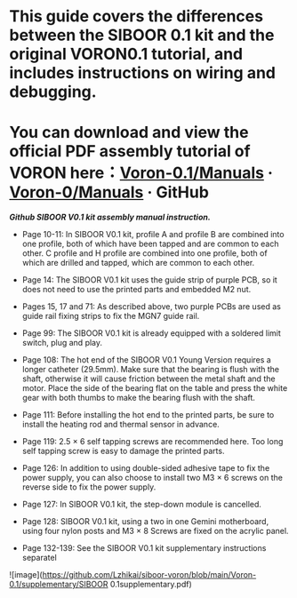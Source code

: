 # This guide covers the differences between the SIBOOR 0.1 kit and the original VORON0.1 tutorial, and includes instructions on wiring and debugging.  
# You can download and view the official PDF assembly tutorial of VORON here：[Voron-0.1/Manuals](https://github.com/VoronDesign/Voron-0/tree/Voron0.1/Manuals)  · [Voron-0/Manuals](https://github.com/VoronDesign/Voron-0/tree/Voron0.0/VORON-0/Manuals)  · GitHub

***Github SIBOOR V0.1 kit assembly manual instruction.***

* Page 10-11: In SIBOOR V0.1 kit, profile A and profile B are combined into one profile, both of which have been tapped and are common to each other. C profile and H profile are combined into one profile, both of which are drilled and tapped, which are common to each other.

* Page 14: The SIBOOR V0.1 kit uses the guide strip of purple PCB, so it does not need to use the printed parts and embedded M2 nut.

* Pages 15, 17 and 71: As described above, two purple PCBs are used as guide rail fixing strips to fix the MGN7 guide rail.

* Page 99: The SIBOOR V0.1 kit is already equipped with a soldered limit switch, plug and play.

* Page 108: The hot end of the SIBOOR V0.1 Young Version requires a longer catheter (29.5mm). Make sure that the bearing is flush with the shaft, otherwise it will cause friction between the metal shaft and the motor. Place the side of the bearing flat on the table and press the white gear with both thumbs to make the bearing flush with the shaft.

* Page 111: Before installing the hot end to the printed parts, be sure to install the heating rod and thermal sensor in advance.

* Page 119: 2.5 × 6 self tapping screws are recommended here. Too long self tapping screw is easy to damage the printed parts.

* Page 126: In addition to using double-sided adhesive tape to fix the power supply, you can also choose to install two M3 × 6 screws on the reverse side  to fix the power supply.

* Page 127: In SIBOOR V0.1 kit, the step-down module is cancelled.

* Page 128: SIBOOR V0.1 kit, using a two in one Gemini motherboard, using four nylon posts and M3 × 8 Screws are fixed on the acrylic panel.

* Page 132-139: See the SIBOOR V0.1 kit supplementary instructions separatel

![image](https://github.com/Lzhikai/siboor-voron/blob/main/Voron-0.1/supplementary/SIBOOR 0.1supplementary.pdf)
